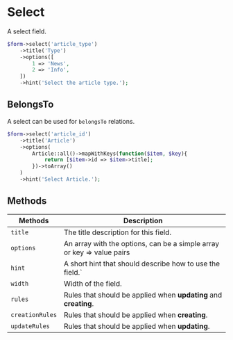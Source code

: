 # Select

A select field.

```php
$form->select('article_type')
    ->title('Type')
    ->options([
        1 => 'News',
        2 => 'Info',
    ])
    ->hint('Select the article type.');
```

## BelongsTo

A select can be used for `belongsTo` relations.

```php
$form->select('article_id')
    ->title('Article')
    ->options(
        Article::all()->mapWithKeys(function($item, $key){
            return [$item->id => $item->title];
        })->toArray()
    )
    ->hint('Select Article.');
```

## Methods

| Methods         | Description                                                            |
| --------------- | ---------------------------------------------------------------------- |
| `title`         | The title description for this field.                                  |
| `options`       | An array with the options, can be a simple array or key => value pairs |
| `hint`          | A short hint that should describe how to use the field.`               |
| `width`         | Width of the field.                                                    |
| `rules`         | Rules that should be applied when **updating** and **creating**.       |
| `creationRules` | Rules that should be applied when **creating**.                        |
| `updateRules`   | Rules that should be applied when **updating**.                        |
